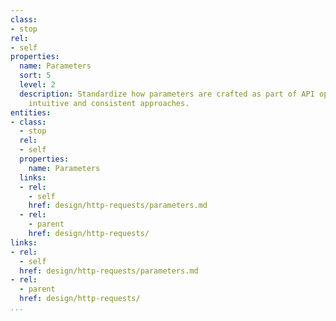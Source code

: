 ```yaml
---
class:
- stop
rel:
- self
properties:
  name: Parameters
  sort: 5
  level: 2
  description: Standardize how parameters are crafted as part of API operations, using
    intuitive and consistent approaches.
entities:
- class:
  - stop
  rel:
  - self
  properties:
    name: Parameters
  links:
  - rel:
    - self
    href: design/http-requests/parameters.md
  - rel:
    - parent
    href: design/http-requests/
links:
- rel:
  - self
  href: design/http-requests/parameters.md
- rel:
  - parent
  href: design/http-requests/
...
```

